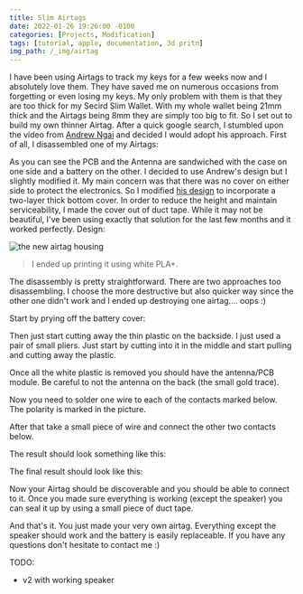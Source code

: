 ```yaml
---
title: Slim Airtags
date: 2022-01-26 19:26:00 -0100
categories: [Projects, Modification]
tags: [tutorial, apple, documentation, 3d pritn]
img_path: /_img/airtag
---
```

I have been using Airtags to track my keys for a few weeks now and I absolutely love them. They have saved me on numerous occasions from forgetting or even losing my keys. My only problem with them is that they are too thick for my Secird Slim Wallet. With my whole wallet being 21mm thick and the Airtags being 8mm they are simply too big to fit. So I set out to build my own thinner Airtag. After a quick google search, I stumbled upon the video from [Andrew Ngai](https://www.youtube.com/watch?v=7rHyAAkf5tE) and decided I would adopt his approach. First of all, I disassembled one of my Airtags:

As you can see the PCB and the Antenna are sandwiched with the case on one side and a battery on the other. I decided to use Andrew's design but I slightly modified it. My main concern was that there was no cover on either side to protect the electronics. So I modified [his design](https://www.thingiverse.com/thing:4850601) to incorporate a two-layer thick bottom cover. In order to reduce the height and maintain serviceability, I made the cover out of duct tape. While it may not be beautiful, I've been using exactly that solution for the last few months and it worked perfectly.
Design:

![the new airtag housing](3d_overview.png)

> I ended up printing it using white PLA+.

The disassembly is pretty straightforward. There are two approaches too disassembling. I choose the more destructive but also quicker way since the other one didn't work and I ended up destroying one airtag.... oops :)

Start by prying off the battery cover:

Then just start cutting away the thin plastic on the backside. I just used a pair of small pliers. Just start by cutting into it in the middle and start pulling and cutting away the plastic.

Once all the white plastic is removed you should have the antenna/PCB module. Be careful to not the antenna on the back (the small gold trace).

Now you need to solder one wire to each of the contacts marked below. The polarity is marked in the picture.

After that take a small piece of wire and connect the other two contacts below.

The result should look something like this:


The final result should look like this:

Now your Airtag should be discoverable and you should be able to connect to it. Once you made sure everything is working (except the speaker) you can seal it up by using a small piece of duct tape. 

And that's it. You just made your very own airtag. Everything except the speaker should work and the battery is easily replaceable. If you have any questions don't hesitate to contact me :)

TODO:
* v2 with working speaker